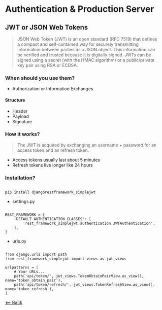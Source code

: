 # Authentication & Production Server

## JWT or JSON Web Tokens
> JSON Web Token (JWT) is an open standard (RFC 7519) that defines a compact and self-contained way for securely transmitting information between parties as a JSON object. This information can be verified and trusted because it is digitally signed. JWTs can be signed using a secret (with the HMAC algorithm) or a public/private key pair using RSA or ECDSA.

### When should you use them?
- Authorization or Information Exchanges

#### Structure
- Header
- Payload
- Signature

### How it works?
> The JWT is acquired by exchanging an username + password for an access token and an refresh token.
- Access tokens usually last about 5 minutes
- Refresh tokens live longer like 24 hours

### Installation?

```

pip install djangorestframework_simplejwt

```

- settings.py
```

REST_FRAMEWORK = {
    'DEFAULT_AUTHENTICATION_CLASSES': [
        'rest_framework_simplejwt.authentication.JWTAuthentication',
    ],
}

```

- urls.py

```

from django.urls import path
from rest_framework_simplejwt import views as jwt_views

urlpatterns = [
    # Your URLs...
    path('api/token/', jwt_views.TokenObtainPairView.as_view(), name='token_obtain_pair'),
    path('api/token/refresh/', jwt_views.TokenRefreshView.as_view(), name='token_refresh'),
]

```

[<== Back](README.md)

